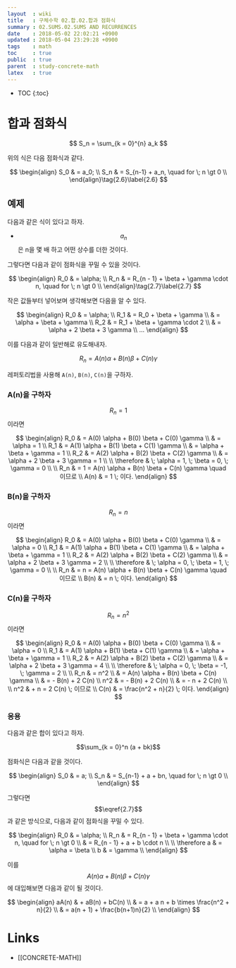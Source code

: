```yaml
---
layout  : wiki
title   : 구체수학 02.합.02.합과 점화식
summary : 02.SUMS.02.SUMS AND RECURRENCES
date    : 2018-05-02 22:02:21 +0900
updated : 2018-05-04 23:29:28 +0900
tags    : math
toc     : true
public  : true
parent  : study-concrete-math
latex   : true
---
```

* TOC
{:toc}


# 합과 점화식

$$
S_n = \sum_{k = 0}^{n} a_k
$$

위의 식은 다음 점화식과 같다.

$$
\begin{align}
S_0 & = a_0;  \\
S_n & = S_{n-1} + a_n, \quad for \; n \gt 0   \\
\end{align}\tag{2.6}\label{2.6}
$$

## 예제

다음과 같은 식이 있다고 하자.

* $$a_n$$은 n을 몇 배 하고 어떤 상수를 더한 것이다.

그렇다면 다음과 같이 점화식을 꾸밀 수 있을 것이다.

$$
\begin{align}
R_0 & = \alpha;   \\
R_n & = R_{n - 1} + \beta + \gamma \cdot n, \quad for \; n \gt 0 \\
\end{align}\tag{2.7}\label{2.7}
$$

작은 값들부터 넣어보며 생각해보면 다음을 알 수 있다.

$$
\begin{align}
R_0 & = \alpha;   \\
R_1 & = R_0 + \beta + \gamma    \\
    & = \alpha + \beta + \gamma \\
R_2 & = R_1 + \beta + \gamma \cdot 2    \\
    & = \alpha + 2 \beta + 3 \gamma     \\
...
\end{align}
$$

이를 다음과 같이 일반해로 유도해내자.

$$
R_n = A(n) \alpha + B(n) \beta + C(n) \gamma
$$

레퍼토리법을 사용해 `A(n)`, `B(n)`, `C(n)`을 구하자.

### A(n)을 구하자

$$R_n = 1$$ 이라면

$$
\begin{align}
R_0 & = A(0) \alpha + B(0) \beta + C(0) \gamma \\
    & = \alpha = 1 \\
R_1 & = A(1) \alpha + B(1) \beta + C(1) \gamma \\
    & = \alpha  + \beta + \gamma = 1 \\
R_2 & = A(2) \alpha + B(2) \beta + C(2) \gamma \\
    & = \alpha  + 2 \beta + 3 \gamma = 1 \\
\\
\therefore & \; \alpha = 1, \; \beta = 0, \; \gamma = 0 \\
\\
R_n & = 1 = A(n) \alpha + B(n) \beta + C(n) \gamma \quad 이므로 \\
A(n) & = 1 \; 이다.
\end{align}
$$

### B(n)을 구하자

$$R_n = n$$ 이라면

$$
\begin{align}
R_0 & = A(0) \alpha + B(0) \beta + C(0) \gamma \\
    & = \alpha = 0 \\
R_1 & = A(1) \alpha + B(1) \beta + C(1) \gamma \\
    & = \alpha  + \beta + \gamma = 1 \\
R_2 & = A(2) \alpha + B(2) \beta + C(2) \gamma \\
    & = \alpha  + 2 \beta + 3 \gamma = 2 \\
\\
\therefore & \; \alpha = 0, \; \beta = 1, \; \gamma = 0 \\
\\
R_n & = n = A(n) \alpha + B(n) \beta + C(n) \gamma \quad 이므로 \\
B(n) & = n \; 이다.
\end{align}
$$

### C(n)을 구하자

$$R_n = n^2$$ 이라면

$$
\begin{align}
R_0 & = A(0) \alpha + B(0) \beta + C(0) \gamma \\
    & = \alpha = 0 \\
R_1 & = A(1) \alpha + B(1) \beta + C(1) \gamma \\
    & = \alpha  + \beta + \gamma = 1 \\
R_2 & = A(2) \alpha + B(2) \beta + C(2) \gamma \\
    & = \alpha  + 2 \beta + 3 \gamma = 4 \\
\\
\therefore & \; \alpha = 0, \; \beta = -1, \; \gamma = 2 \\
\\
R_n & = n^2 \\
    & = A(n) \alpha + B(n) \beta + C(n) \gamma \\
    & = - B(n) + 2 C(n) \\
n^2 & = - B(n) + 2 C(n) \\
    & = - n + 2 C(n) \\
\\
n^2 & + n = 2 C(n) \; 이므로 \\
C(n) & = \frac{n^2 + n}{2} \; 이다.
\end{align}
$$

### 응용

다음과 같은 합이 있다고 하자.

$$\sum_{k = 0}^n (a + bk)$$

점화식은 다음과 같을 것이다.

$$
\begin{align}
S_0 & = a;  \\
S_n & = S_{n-1} + a + bn, \quad for \; n \gt 0   \\
\end{align}
$$

그렇다면 $$\eqref{2.7}$$과 같은 방식으로, 다음과 같이 점화식을 꾸밀 수 있다.

$$
\begin{align}
R_0 & = \alpha;   \\
R_n & = R_{n - 1} + \beta + \gamma \cdot n, \quad for \; n \gt 0 \\
    & = R_{n - 1} + a     + b \cdot n \\
\\
\therefore a & = \alpha = \beta \\
           b & = \gamma \\
\end{align}
$$

이를 $$ A(n) \alpha + B(n) \beta + C(n) \gamma $$ 에 대입해보면 다음과 같이 될 것이다.

$$
\begin{align}
aA(n) & + aB(n) + bC(n) \\
    & = a + a n + b \times \frac{n^2 + n}{2} \\
    & = a(n + 1) + \frac{b(n+1)n}{2} \\
\end{align}
$$



# Links

* [[CONCRETE-MATH]]
